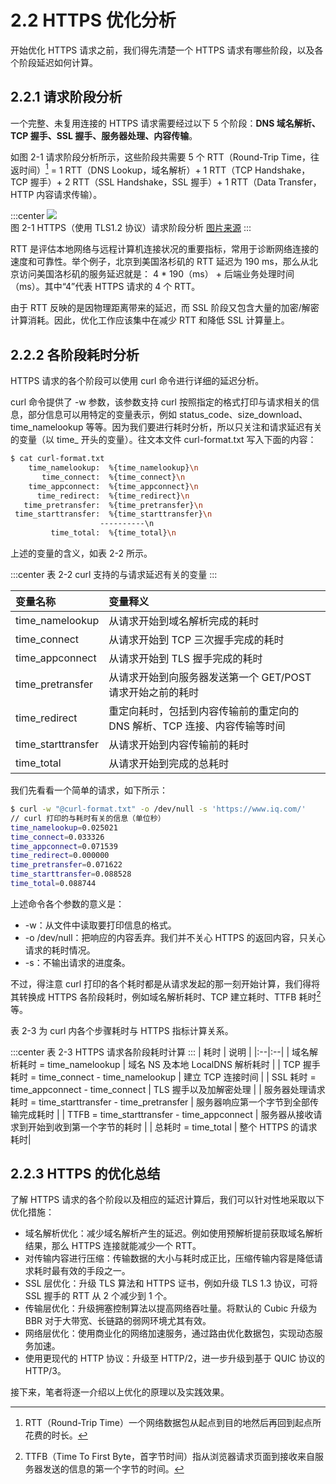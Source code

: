 # 2.2 HTTPS 优化分析

开始优化 HTTPS 请求之前，我们得先清楚一个 HTTPS 请求有哪些阶段，以及各个阶段延迟如何计算。

## 2.2.1 请求阶段分析

一个完整、未复用连接的 HTTPS 请求需要经过以下 5 个阶段：**DNS 域名解析、TCP 握手、SSL 握手、服务器处理、内容传输**。

如图 2-1 请求阶段分析所示，这些阶段共需要 5 个 RTT（Round-Trip Time，往返时间）[^2] = 1 RTT（DNS Lookup，域名解析）+ 1 RTT（TCP Handshake，TCP 握手）+ 2 RTT（SSL Handshake，SSL 握手）+ 1 RTT（Data Transfer，HTTP 内容请求传输）。

:::center 
  ![](../assets/http-process.png)<br/>
  图 2-1 HTTPS（使用 TLS1.2 协议）请求阶段分析 [图片来源](https://blog.cloudflare.com/a-question-of-timing)
:::

RTT 是评估本地网络与远程计算机连接状况的重要指标，常用于诊断网络连接的速度和可靠性。举个例子，北京到美国洛杉矶的 RTT 延迟为 190 ms，那么从北京访问美国洛杉矶的服务延迟就是： 4 * 190（ms） + 后端业务处理时间（ms）。其中“4”代表 HTTPS 请求的 4 个 RTT。

由于 RTT 反映的是因物理距离带来的延迟，而 SSL 阶段又包含大量的加密/解密计算消耗。因此，优化工作应该集中在减少 RTT 和降低 SSL 计算量上。

## 2.2.2 各阶段耗时分析

HTTPS 请求的各个阶段可以使用 curl 命令进行详细的延迟分析。

curl 命令提供了 -w 参数，该参数支持 curl 按照指定的格式打印与请求相关的信息，部分信息可以用特定的变量表示，例如 status_code、size_download、time_namelookup 等等。因为我们要进行耗时分析，所以只关注和请求延迟有关的变量（以 time_ 开头的变量）。往文本文件 curl-format.txt 写入下面的内容：

```bash
$ cat curl-format.txt
    time_namelookup:  %{time_namelookup}\n
       time_connect:  %{time_connect}\n
    time_appconnect:  %{time_appconnect}\n
      time_redirect:  %{time_redirect}\n
   time_pretransfer:  %{time_pretransfer}\n
 time_starttransfer:  %{time_starttransfer}\n
                    ----------\n
         time_total:  %{time_total}\n
```

上述的变量的含义，如表 2-2 所示。

:::center
表 2-2 curl 支持的与请求延迟有关的变量
:::

| 变量名称 | 变量释义 |
|:--|:--|
| time_namelookup | 从请求开始到域名解析完成的耗时 |
| time_connect | 从请求开始到 TCP 三次握手完成的耗时 |
| time_appconnect | 从请求开始到 TLS 握手完成的耗时 |
| time_pretransfer | 从请求开始到向服务器发送第一个 GET/POST 请求开始之前的耗时 |
| time_redirect | 重定向耗时，包括到内容传输前的重定向的 DNS 解析、TCP 连接、内容传输等时间 |
| time_starttransfer | 从请求开始到内容传输前的耗时 |
| time_total | 从请求开始到完成的总耗时 |


我们先看看一个简单的请求，如下所示：

```bash
$ curl -w "@curl-format.txt" -o /dev/null -s 'https://www.iq.com/'
// curl 打印的与耗时有关的信息（单位秒）
time_namelookup=0.025021
time_connect=0.033326
time_appconnect=0.071539
time_redirect=0.000000
time_pretransfer=0.071622
time_starttransfer=0.088528
time_total=0.088744
```
上述命令各个参数的意义是：
- -w：从文件中读取要打印信息的格式。
- -o /dev/null：把响应的内容丢弃。我们并不关心 HTTPS 的返回内容，只关心请求的耗时情况。
- -s：不输出请求的进度条。

不过，得注意 curl 打印的各个耗时都是从请求发起的那一刻开始计算，我们得将其转换成 HTTPS 各阶段耗时，例如域名解析耗时、TCP 建立耗时、TTFB 耗时[^3]等。

表 2-3 为 curl 内各个步骤耗时与 HTTPS 指标计算关系。

:::center
表 2-3 HTTPS 请求各阶段耗时计算
:::
| 耗时 | 说明 |
|:--|:--|
| 域名解析耗时 = time_namelookup | 域名 NS 及本地 LocalDNS 解析耗时 |
| TCP 握手耗时 = time_connect - time_namelookup | 建立 TCP 连接时间 |
| SSL 耗时 = time_appconnect - time_connect | TLS 握手以及加解密处理 |
| 服务器处理请求耗时 = time_starttransfer - time_pretransfer | 服务器响应第一个字节到全部传输完成耗时 |
| TTFB  = time_starttransfer - time_appconnect | 服务器从接收请求到开始到收到第一个字节的耗时 |
| 总耗时 = time_total | 整个 HTTPS 的请求耗时|


## 2.2.3 HTTPS 的优化总结

了解 HTTPS 请求的各个阶段以及相应的延迟计算后，我们可以针对性地采取以下优化措施：

- 域名解析优化：减少域名解析产生的延迟。例如使用预解析提前获取域名解析结果，那么 HTTPS 连接就能减少一个 RTT。
- 对传输内容进行压缩：传输数据的大小与耗时成正比，压缩传输内容是降低请求耗时最有效的手段之一。
- SSL 层优化：升级 TLS 算法和 HTTPS 证书，例如升级 TLS 1.3 协议，可将 SSL 握手的 RTT 从 2 个减少到 1 个。
- 传输层优化：升级拥塞控制算法以提高网络吞吐量。将默认的 Cubic 升级为 BBR 对于大带宽、长链路的弱网环境尤其有效。
- 网络层优化：使用商业化的网络加速服务，通过路由优化数据包，实现动态服务加速。
- 使用更现代的 HTTP 协议：升级至 HTTP/2，进一步升级到基于 QUIC 协议的 HTTP/3。


接下来，笔者将逐一介绍以上优化的原理以及实践效果。

[^1]: 参见 https://blog.cloudflare.com/a-question-of-timing/
[^2]: RTT（Round-Trip Time）一个网络数据包从起点到目的地然后再回到起点所花费的时长。
[^3]: TTFB（Time To First Byte，首字节时间）指从浏览器请求页面到接收来自服务器发送的信息的第一个字节的时间。

